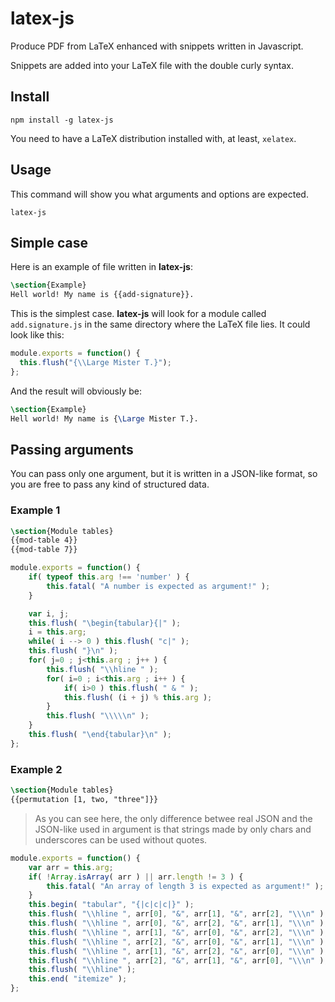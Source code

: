 # latex-js
Produce PDF from LaTeX enhanced with snippets written in Javascript.

Snippets are added into your LaTeX file with the double curly syntax.

## Install
```
npm install -g latex-js
```

You need to have a LaTeX distribution installed with, at least, `xelatex`.

## Usage
This command will show you what arguments and options are expected.
```
latex-js
```

## Simple case
Here is an example of file written in __latex-js__:
```latex
\section{Example}
Hell world! My name is {{add-signature}}.
```

This is the simplest case. __latex-js__ will look for a module called `add.signature.js` in the same directory where the LaTeX file lies. It could look like this:

```javascript
module.exports = function() {
  this.flush("{\\Large Mister T.}");
};
```

And the result will obviously be:

```latex
\section{Example}
Hell world! My name is {\Large Mister T.}.
```

## Passing arguments
You can pass only one argument, but it is written in a JSON-like format, so you are free to pass any kind of structured data.

### Example 1
```latex
\section{Module tables}
{{mod-table 4}}
{{mod-table 7}}
```

```javascript
module.exports = function() {
    if( typeof this.arg !== 'number' ) {
        this.fatal( "A number is expected as argument!" );
    }

    var i, j;
    this.flush( "\begin{tabular}{|" );
    i = this.arg;
    while( i --> 0 ) this.flush( "c|" );
    this.flush( "}\n" );
    for( j=0 ; j<this.arg ; j++ ) {
        this.flush( "\\hline " );
        for( i=0 ; i<this.arg ; i++ ) {
            if( i>0 ) this.flush( " & " );
            this.flush( (i + j) % this.arg );
        }
        this.flush( "\\\\\n" );
    }
    this.flush( "\end{tabular}\n" );
};
```
### Example 2
```latex
\section{Module tables}
{{permutation [1, two, "three"]}}
```
> As you can see here, the only difference betwee real JSON and the JSON-like used in argument is that strings made by only chars and underscores can be used without quotes.

```javascript
module.exports = function() {
    var arr = this.arg;
    if( !Array.isArray( arr ) || arr.length != 3 ) {
        this.fatal( "An array of length 3 is expected as argument!" );
    }
    this.begin( "tabular", "{|c|c|c|}" );
    this.flush( "\\hline ", arr[0], "&", arr[1], "&", arr[2], "\\\n" );
    this.flush( "\\hline ", arr[0], "&", arr[2], "&", arr[1], "\\\n" );
    this.flush( "\\hline ", arr[1], "&", arr[0], "&", arr[2], "\\\n" );
    this.flush( "\\hline ", arr[2], "&", arr[0], "&", arr[1], "\\\n" );
    this.flush( "\\hline ", arr[1], "&", arr[2], "&", arr[0], "\\\n" );
    this.flush( "\\hline ", arr[2], "&", arr[1], "&", arr[0], "\\\n" );
    this.flush( "\\hline" );
    this.end( "itemize" );
};
```
